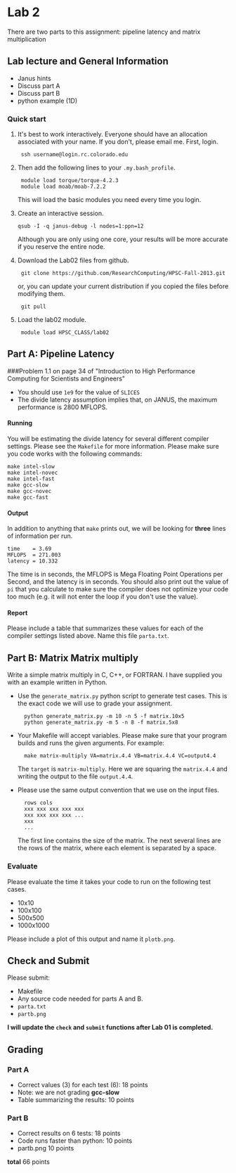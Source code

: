 # Lab 2

There are two parts to this assignment: pipeline latency and matrix multiplication

## Lab lecture and General Information
- Janus hints 
- Discuss part A
- Discuss part B
- python example (1D)

### Quick start

1. It's best to work interactively.  Everyone should have an allocation associated with your name.  If you don't, 
please email me.  First, login.

        ssh username@login.rc.colorado.edu

2. Then add the following lines to your `.my.bash_profile`.

        module load torque/torque-4.2.3
        module load moab/moab-7.2.2 

    This will load the basic modules you need every time you login.  

3.  Create an interactive session.

        qsub -I -q janus-debug -l nodes=1:ppn=12

    Although you are only using one core, your results will be more accurate if you reserve the entire node. 

4. Download the Lab02 files from github.
    
        git clone https://github.com/ResearchComputing/HPSC-Fall-2013.git

    or, you can update your current distribution if you copied the files before modifying them.

        git pull

5. Load the lab02 module.
    
        module load HPSC_CLASS/lab02

## Part A: Pipeline Latency

###Problem 1.1 on page 34 of "Introduction to High Performance Computing for Scientists and Engineers"

- You should use `1e9` for the value of `SLICES`
- The divide latency assumption implies that, on JANUS, the maximum performance is 2800 MFLOPS.

#### Running

You will be estimating the divide latency for several different compiler settings.  Please see the 
`Makefile` for more information.  Please make sure you code works with the following commands:

    make intel-slow
    make intel-novec
    make intel-fast
    make gcc-slow
    make gcc-novec
    make gcc-fast

#### Output

In addition to anything that `make` prints out, we will be looking for <b>three</b> lines of information per run.

    time    = 3.69
    MFLOPS  = 271.003
    latency = 10.332

The time is in seconds, the MFLOPS is Mega Floating Point Operations per Second, and the latency is in seconds.  You should also
print out the value of `pi` that you calculate to make sure the compiler does not optimize your code too much (e.g. it will
not enter the loop if you don't use the value).

#### Report

Please include a table that summarizes these values for each of the compiler settings listed above.  Name this file `parta.txt`.


## Part B: Matrix Matrix multiply

Write a simple matrix multiply in C, C++, or FORTRAN.  I have supplied you with an example written in Python.
- Use the `generate_matrix.py` python script to generate test cases.  This is the exact code we will use to grade your
assignment. 

        python generate_matrix.py -m 10 -n 5 -f matrix.10x5
        python generate_matrix.py -m 5 -n 8 -f matrix.5x8


- Your Makefile will accept variables.  Please make sure that your program builds and runs the given arguments.  For example:

        make matrix-multiply VA=matrix.4.4 VB=matrix.4.4 VC=output4.4

    The `target` is `matrix-multiply`. Here we are squaring the `matrix.4.4` and writing the output to the file `output.4.4`.

- Please use the same output convention that we use on the input files.

        rows cols
        xxx xxx xxx xxx xxx
        xxx xxx xxx xxx ...
        xxx
        ...

    The first line contains the size of the matrix.  The next several lines are the rows of the matrix, where each element is separated by a space.

### Evaluate

Please evaluate the time it takes your code to run on the following test cases.

- 10x10
- 100x100
- 500x500
- 1000x1000

Please include a plot of this output and name it `plotb.png`.

## Check and Submit

Please submit:
- Makefile
- Any source code needed for parts A and B.
- `parta.txt`
- `partb.png`

<b> I will update the `check` and `submit` functions after Lab 01 is completed. </b>

## Grading

### Part A

- Correct values (3) for each test (6):   18 points
- Note: we are not grading __gcc-slow__
- Table summarizing the results:          10 points

### Part B
- Correct results on 6 tests:         18 points
- Code runs faster than python:       10 points
- partb.png  10 points

<b>total</b> 66 points























	
	
